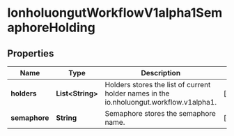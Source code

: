 

# IonholuongutWorkflowV1alpha1SemaphoreHolding


## Properties

Name | Type | Description | Notes
------------ | ------------- | ------------- | -------------
**holders** | **List&lt;String&gt;** | Holders stores the list of current holder names in the io.nholuongut.workflow.v1alpha1. |  [optional]
**semaphore** | **String** | Semaphore stores the semaphore name. |  [optional]



